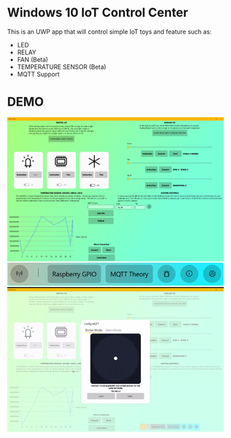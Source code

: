 # Windows 10 IoT Control Center
This is an UWP app that will control simple IoT toys and feature such as: 
* LED 
* RELAY
* FAN (Beta)
* TEMPERATURE SENSOR (Beta)
* MQTT Support
# DEMO
![](Demo/DashBoard.png)
![](Demo/ToolBar.png)
![](Demo/MQTT.gif)
